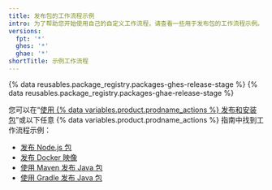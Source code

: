 ```yaml
---
title: 发布包的工作流程示例
intro: 为了帮助您开始使用自己的自定义工作流程，请查看一些用于发布包的工作流程示例。
versions:
  fpt: '*'
  ghes: '*'
  ghae: '*'
shortTitle: 示例工作流程
---
```


{% data reusables.package_registry.packages-ghes-release-stage %}
{% data reusables.package_registry.packages-ghae-release-stage %}

您可以在“[使用 {% data variables.product.prodname_actions %} 发布和安装包](/packages/managing-github-packages-using-github-actions-workflows/publishing-and-installing-a-package-with-github-actions)”或以下任意 {% data variables.product.prodname_actions %} 指南中找到工作流程示例：

  - [发布 Node.js 包](/actions/guides/publishing-nodejs-packages)
  - [发布 Docker 映像](/actions/guides/publishing-docker-images)
  - [使用 Maven 发布 Java 包](/actions/guides/publishing-java-packages-with-maven)
  - [使用 Gradle 发布 Java 包](/actions/guides/publishing-java-packages-with-gradle)
